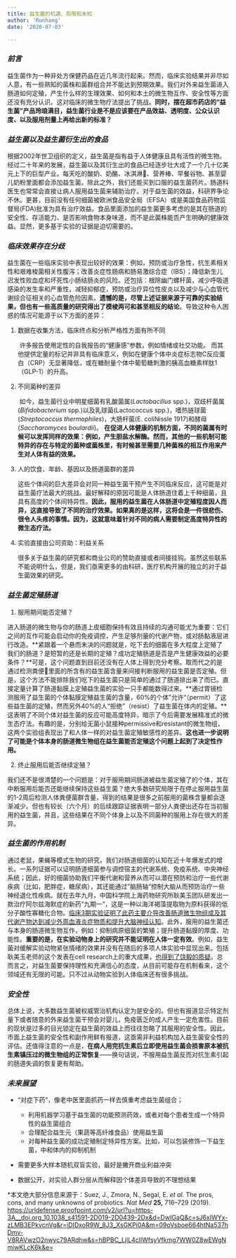 ```yaml
---
title: 益生菌的机遇、局限和未知
author: 'Runhang'
date: '2020-07-03'

---
```


### *前言*

​		益生菌作为一种非处方保健药品在近几年流行起来。然而，临床实验结果并非尽如人意，有一些熟知的菌株和菌群组合并不能达到预期效果。我们对外来益生菌进入肠道如何定殖，产生什么样的生理效果、如何和本土的微生物互作、安全性等方面还没有充分认识。这对临床的微生物疗法提出了挑战。**同时，摆在超市药店的“益生菌”产品玲琅满目，益生菌行业是不是应该要在产品效益、透明度、公众认识度、以及服用剂量上再给出新的标准？**

### *益生菌以及益生菌衍生出的食品*

​		根据2002年世卫组织的定义，益生菌是指有益于人体健康且具有活性的微生物。经过二十年来的发展，益生菌以及其衍生出的食品已经逐步壮大成了一个几十亿美元上下的巨型产业。每天吃的酸奶、奶酪、冰淇淋🍦、营养棒、早餐谷物、甚至婴儿奶粉里面都会添加益生菌。除此之外，我们还能买到口服的益生菌药片。肠道科医生也常常会直接让病人服用益生菌来辅助治疗。
​		对于益生菌的效益，科研界争论不休。更甚，目前没有任何细菌被欧洲食品安全局（EFSA）或是美国食品药物监督局(FDA)批准为具有治疗效益。食品里面添加的益生菌更多考虑的是其在肠道的安全性、存活能力、是否影响食物本身味道，而不是此菌株能否产生明确的健康效益。显然，更多基于实验的证据是迫切需要的。

### *临床效果存在分歧*

​		益生菌在一些临床实验中表现出较好的效果：例如，预防或治疗急性，抗生素相关性和艰难梭菌相关性腹泻；改善炎症性肠病和肠易激综合症（IBS）；降低新生儿迟发性败血症和坏死性小肠结肠炎的风险。还包括：根除幽门螺杆菌，减少呼吸道感染的发生率和严重性，减轻抑郁症，预防或治疗异位性皮炎以及减少与心血管代谢综合征相关的心血管危险因素。**遗憾的是，尽管上述证据来源于可靠的实验结果，但也有一些高质量的研究得出了模棱两可和甚至相反的结论**。
​		导致这种令人困惑的情况可能源于以下方面的差异：

1. 数据在收集方法，临床终点和分析严格性方面有所不同

   ​		许多报告使用定性的自我报告的“健康感”参数，例如情绪或社交功能。 而其他提供定量的标记并非具有临床意义，例如在健康个体中炎症标志物C反应蛋白（CRP）无显著降低，或在糖耐量个体中葡萄糖刺激的胰高血糖素样肽1（GLP-1）的升高。

2. 不同菌种的差异

   ​		如今，益生菌行业中明星细菌有乳酸菌属(*Lactobacillus* spp.)，双歧杆菌属(*Bifidobacterium* spp.)以及乳球菌(Lactococcus spp.)，嗜热链球菌(*Streptococcus thermophiles*)，大肠杆菌(E. coliNissle 1917)和酵母(*Saccharomyces boulardii*)。
   ​		**在促进人体健康的机制方面，不同的菌属有时候可以发挥同样的效果：例如，产生胆盐水解酶。然而，其他的一些机制可能特异的存在与特定的菌种或菌株里，有时候甚至需要几种菌株的相互作用来产生对人体有益的效果。**

3. 人的饮食、年龄、基因以及肠道菌群的差异

   ​	这些个体间的巨大差异会对同一种益生菌干预产生不同临床反应，这可能是对益生菌疗法最大的挑战。最好解释的原因可能是人体肠道住着上千种细菌，且具有高度的个体间特异性。**因此，服用的益生菌在人体肠道中定殖程度因人而异，这直接导致了不同的治疗效果。如果真的是这样，这将会是一件很悲伤、很令人头疼的事情。因为，这就意味着针对不同的病人需要制定高度特异性的微生态疗法。**

4. 实验直接由公司资助：利益关系

   ​	很多关于益生菌的研究都和商业公司的赞助直接或者间接挂钩。虽然这些联系不能说明什么，但是，我们亟需更多的由科研，医疗机构开展的独立的对于益生菌效果的研究。

### *益生菌定殖肠道*

1. 服用期间能否定殖？

​		进入肠道的微生物与你的肠道上皮细胞保持有效且持续的沟通可能尤为重要：它们之间的互作可能会启动你的免疫调控，产生足够剂量的代谢产物，或对肠黏液层进行改造。**紧跟着一个悬而未决的问题就是，吃下去的细菌在多大程度上定殖了我们的肠道？是短暂的还是长期的定殖？成功定殖肠道是否是产生健康效益的必要条件？**可是，这个问题直到目前还没有在人体上得到充分考察。取而代之的是通过检测粪便💩里面的所含有的益生菌含量来间接判断服用的益生菌是否定殖。但是，这个方法不能排除我们吃下的益生菌只是简单的通过了肠道排出来了而已。
​		直接定量计算了肠道黏膜上定殖益生菌的实验一只手都能数得过来。**通过胃镜检测服用了益生菌的个体黏膜定殖益生菌的含量，60%的个体”允许“（permit）了这些益生菌的定殖，然而另外40%的人“拒绝”（resist）了益生菌在体内的定殖。**这表明了不同个体对益生菌的反应可能高度特异，暗示了今后需要发展精准式的微生态疗法。有趣的是，分别给无菌小鼠接种permissive和resistant的微生物组，这两个实验组表现出了和人体一样的对益生菌定殖敏感性的差异。**这也进一步说明了可能是个体本身的肠道微生物组在益生菌能否定殖这个问题上起到了决定性作用。**

2. 终止服用后能否继续定殖？

​		我们还不是很清楚的一个问题是：对于服用期间肠道被益生菌定殖了的个体，其在中断服用后能否还能继续保持这些益生菌？绝大多数研究局限于在停止服用益生菌的1-2周后检测人体粪便菌群含量，得到的结果是很多之前服用的菌株含量都会逐渐减少。但也有较长（六个月）的后续跟踪证据表明一部分人粪便出还存在当初服用的益生菌，并且，这些结果在不同个体身上以及不同菌种的服用上存在很大的差异。

### *益生菌的作用机制*

​		通过老鼠，果蝇等模式生物的研究，我们对肠道细菌的认知在近十年爆发式的增长。一系列证据可以证明肠道细菌参与调控宿主的代谢系统、免疫系统、中央神经系统；因此，好的细菌协助我们平衡代谢和营养从而可以潜在预防和治疗一些代谢疾病（比如，肥胖症，糖尿病），其还能通过”脑肠轴“控制大脑从而预防治疗一些神经退化性疾病。就在去年九月，中国科学院上海药物研究所耿美玉团队研发出一款治疗阿尔兹海默症的新药“九期一”，这是一种以海洋褐藻提取物为原料获得的低分子酸性寡糖化合物。[临床3期实验证明了此药主要介导改善肠道微生物组成及其代谢产物达到减少外周血液炎症物质和提升大脑神经认知](https://urldefense.proofpoint.com/v2/url?u=https-3A__www.nature.com_articles_s41422-2D019-2D0216-2Dx&d=DwIGaQ&c=sJ6xIWYx-zLMB3EPkvcnVg&r=iDIDxoR9W_8J3_XsGKPi0A&m=09oVsboe664htNa537hDmv-V8RAVwzO2nwyc79ARdhw&s=_bItJyhOm5zM3_j27Cmk7VPNmWc0q9vpHuOr4yqPcTk&e= )。此外，服用的益生菌还与本身的肠道微生物互作，例如：抑制病原细菌的繁殖；提升肠道黏膜的厚度、功能性。
​		**重要的是，在实验动物身上的研究并不能证明在人体一定有效**。例如，益生菌对缓解实验动物紧张情绪的效果并没有在随后的多项人体实验中显现出来。包括耿美玉老师的这个发表在cell research上的重大成果，[也得到了饶毅的质疑](https://urldefense.proofpoint.com/v2/url?u=https-3A__xueqiu.com_5894228201_136627342&d=DwIGaQ&c=sJ6xIWYx-zLMB3EPkvcnVg&r=iDIDxoR9W_8J3_XsGKPi0A&m=09oVsboe664htNa537hDmv-V8RAVwzO2nwyc79ARdhw&s=w_GR-n49qoXs6aVWtAjWMz6Ck6apadQF6fy3cV68tX0&e= )。总而言之，对益生菌要保持理性和充满信心的态度，从目前可能存在机制看来，这个领域还有无限的可能。只不过从动物实验到人体临床还有很多挑战。

### *安全性*

​		总体上说，大多数益生菌被权威管治机构认定为是安全的。但也有报道显示特定剂量下或者随意的外来益生菌干预会对婴儿，免疫匮乏的成人产生一定危害性。目前的现状是过多的目光锁定在益生菌的效益上而往往忽略了其服用的安全性。因此，市面上益生菌的安全性和副作用鲜有报道，这亟需非利益机构加入益生菌安全性的评估。还值得注意的一点是，**在病人用完抗生素后立即使用益生菌会损害原本被抗生素镇压过的微生物组的正常恢复**——换句话说，不服用益生菌反而对抗生素引起的肠道失调的恢复更有帮助。

### *未来展望*

- “对症下药”，像老中医里面抓药一样去慎重考虑益生菌组合；
  - 利用机器学习基于益生菌的功能预测药效，或者对每个患者生成一个特异性的益生菌组合
  - 合理配合益生元（果蔬等高纤维食品）使用益生菌
  - 对每种益生菌的成功定殖制定特异性方案。比如，可以包装修饰一下益生菌，中和体内的抑制机制

- 需要更多大样本随机双盲实验，最好是撇开商业利益冲突
- 数据公开，对实验人群分层从而解释因个体差异导致的不理想结果



*本文绝大部分信息来源于：Suez, J., Zmora, N., Segal, E. *et al.* The pros, cons, and many unknowns of probiotics. *Nat Med* **25,** 716–729 (2019). https://urldefense.proofpoint.com/v2/url?u=https-3A__doi.org_10.1038_s41591-2D019-2D0439-2Dx&d=DwIGaQ&c=sJ6xIWYx-zLMB3EPkvcnVg&r=iDIDxoR9W_8J3_XsGKPi0A&m=09oVsboe664htNa537hDmv-V8RAVwzO2nwyc79ARdhw&s=hBPBC_LjlL4cIlWfsyVfkmg7WW0Z8wEWgNmiwKLcK6k&e=

